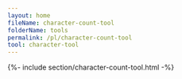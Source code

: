 ```yaml
---
layout: home
fileName: character-count-tool
folderName: tools
permalink: /pl/character-count-tool
tool: character-tool
---
```

{%- include section/character-count-tool.html -%}